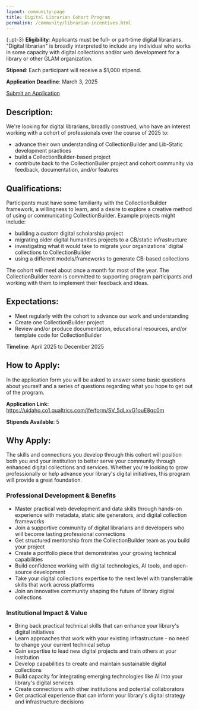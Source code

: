 ```yaml
---
layout: community-page
title: Digital Librarian Cohort Program
permalink: /community/librarian-incentives.html
---
```


{:.pt-3}
**Eligibility**: Applicants must be full- or part-time digital librarians. "Digital librarian" is broadly interpreted to include any individual who works in some capacity with digital collections and/or web development for a library or other GLAM organization.

**Stipend**: Each participant will receive a $1,000 stipend.

**Application Deadline**: March 3, 2025

<div class="text-center">
    <a href="https://uidaho.co1.qualtrics.com/jfe/form/SV_5dLxvG1ouE8qc0m" class="btn btn-info btn-lg mb-4 mx-1" aria-disabled="true"><span class="fas fa-edit"></span> Submit an Application</a>
</div>

## Description: 

We're looking for digital librarians, broadly construed, who have an interest working with a cohort of professionals over the course of 2025 to:

- advance their own understanding of CollectionBuilder and Lib-Static development practices
- build a CollectionBuilder-based project
- contribute back to the CollectionBuiler project and cohort community via feedback, documentation, and/or features 

## Qualifications:

Participants must have some familiarity with the CollectionBuilder framework, a willingness to learn, and a desire to explore a creative method of using or communicating CollectionBuilder. Example projects might include:

- building a custom digital scholarship project
- migrating older digital humanities projects to a CB/static infrastructure
- investigating what it would take to migrate your organizations' digital collections to CollectionBuilder
- using a different models/frameworks to generate CB-based collections

The cohort will meet about once a month for most of the year. The CollectionBuilder team is committed to supporting program participants and working with them to implement their feedback and ideas. 

## Expectations:

- Meet regularly with the cohort to advance our work and understanding
- Create one CollectionBuilder project 
- Review and/or produce documentation, educational resources, and/or template code for CollectionBuilder

**Timeline**: April 2025 to December 2025

## How to Apply:

In the application form you will be asked to answer some basic questions about yourself and a series of questions regarding what you hope to get out of the program.

**Application Link:** <https://uidaho.co1.qualtrics.com/jfe/form/SV_5dLxvG1ouE8qc0m>

**Stipends Available**: 5


## Why Apply: 

The skills and connections you develop through this cohort will position both you and your institution to better serve your community through enhanced digital collections and services. Whether you're looking to grow professionally or help advance your library's digital initiatives, this program will provide a great foundation.

### Professional Development & Benefits

- Master practical web development and data skills through hands-on experience with metadata, static site generators, and digital collection frameworks
- Join a supportive community of digital librarians and developers who will become lasting professional connections
- Get structured mentorship from the CollectionBuilder team as you build your project
- Create a portfolio piece that demonstrates your growing technical capabilities 
- Build confidence working with digital technologies, AI tools, and open-source development
- Take your digital collections expertise to the next level with transferrable skills that work across platforms
- Join an innovative community shaping the future of library digital collections

### Institutional Impact & Value

- Bring back practical technical skills that can enhance your library's digital initiatives
- Learn approaches that work with your existing infrastructure - no need to change your current technical setup
- Gain expertise to lead new digital projects and train others at your institution
- Develop capabilities to create and maintain sustainable digital collections
- Build capacity for integrating emerging technologies like AI into your library's digital services
- Create connections with other institutions and potential collaborators
- Get practical experience that can inform your library's digital strategy and infrastructure decisions

